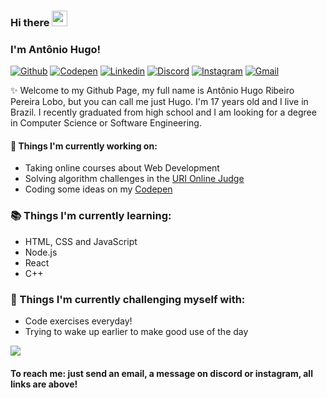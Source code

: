 ### Hi there <img src="https://i.imgur.com/u8HivgI.gif" width="25px">

### I'm Antônio Hugo!

[![Github](https://img.shields.io/static/v1?label=&message=Github&color=black&style=flat-square&logo=github)](https://github.com/hugorplobo)
[![Codepen](https://img.shields.io/static/v1?label=&message=Codepen&color=1E1F26&style=flat-square&logo=codepen)](https://codepen.io/knexx)
[![Linkedin](https://img.shields.io/static/v1?label=Linkedin&labelColor=0E7FBF&&message=Soon&color=555555&style=flat-square&logo=linkedin&logoColor=white)](#)
[![Discord](https://img.shields.io/static/v1?label=Discord&labelColor=6E85D3&message=@knexx%237789&color=555555&style=flat-square&logo=discord&logoColor=white)](#)
[![Instagram](https://img.shields.io/static/v1?label=&message=Instagram&color=E41E52&style=flat-square&logo=instagram&logoColor=white)](https://www.instagram.com/hugoo.js)
[![Gmail](https://img.shields.io/static/v1?label=Gmail&labelColor=EA0008&message=hugorplobo@gmail.com&color=555555&style=flat-square&logo=gmail&logoColor=white)](mailto:hugorplobo@gmail.com)

:sparkles: Welcome to my Github Page, my full name is Antônio Hugo Ribeiro Pereira Lobo, but you can call me just Hugo. I'm 17 years old and I live in Brazil. I recently graduated from high school and I am looking for a degree in Computer Science or Software Engineering.

#### :hammer: Things I'm currently working on:
- Taking online courses about Web Development
- Solving algorithm challenges in the [URI Online Judge](https://www.urionlinejudge.com.br/judge/en/profile/524595)
- Coding some ideas on my [Codepen](https://codepen.io/knexx)

### :books: Things I'm currently learning:
- HTML, CSS and JavaScript
- Node.js
- React
- C++
  
### :muscle: Things I'm currently challenging myself with:
- Code exercises everyday!
- Trying to wake up earlier to make good use of the day


<img src="https://github-readme-stats.vercel.app/api?username=hugorplobo&show_icons=true&hide_border=true">


#### To reach me: just send an email, a message on discord or instagram, all links are above!
